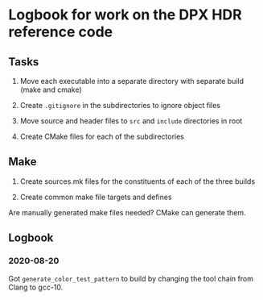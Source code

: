 # Logbook for work on the DPX HDR reference code


## Tasks

1. Move each executable into a separate directory with separate build (make and cmake)

2. Create `.gitignore` in the subdirectories to ignore object files

3. Move source and header files to `src` and `include` directories in root

3. Create CMake files for each of the subdirectories


## Make

1. Create sources.mk files for the constituents of each of the three builds

2. Create common make file targets and defines

Are manually generated make files needed? CMake can generate them.


## Logbook

### 2020-08-20

Got `generate_color_test_pattern` to build by changing the tool chain from Clang to gcc-10.

